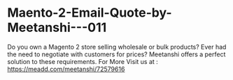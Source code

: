 # Maento-2-Email-Quote-by-Meetanshi---011
Do you own a Magento 2 store selling wholesale or bulk products? Ever had the need to negotiate with customers for prices? Meetanshi offers a perfect solution to these requirements.  For More Visit us at : https://meadd.com/meetanshi/72579616
